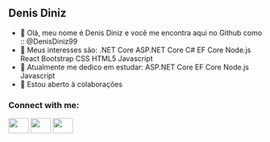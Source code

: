 ## Denis Diniz

- 👋 Olá, meu nome é Denis Diniz e você me encontra aqui no Github como :: @DenisDiniz99
- 👀 Meus interesses são: 
          .NET Core
          ASP.NET Core
          C#
          EF Core
          Node.js
          React
          Bootstrap
          CSS
          HTML5
          Javascript
- 🌱 Atualmente me dedico em estudar:
          ASP.NET Core
          EF Core
          Node.js
          Javascript
- 💞️ Estou aberto à colaborações

<h3 align="left">Connect with me:</h3>
<p align="left">
<a href="https://twitter.com/denisdiniz99" target="blank"><img align="center" src="https://cdn.jsdelivr.net/npm/simple-icons@3.0.1/icons/twitter.svg" alt="" height="30" width="40"/></a>
<a href="http://linkedin.com/in/denisdiniz99" target="blank"><img align="center" src="https://cdn.jsdelivr.net/npm/simple-icons@3.0.1/icons/linkedin.svg" alt="" height="30" width="40" /></a>
<a href="http://https://www.instagram.com/denis.diniz1/" target="blank"><img align="center" src="https://cdn.jsdelivr.net/npm/simple-icons@3.0.1/icons/instagram.svg" alt="" height="30" width="40" /></a>
</p>

<!---
DenisDiniz99/DenisDiniz99 is a ✨ special ✨ repository because its `README.md` (this file) appears on your GitHub profile.
You can click the Preview link to take a look at your changes.
--->
